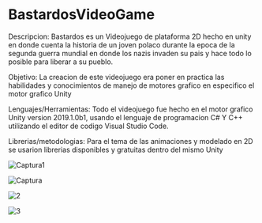 # BastardosVideoGame
Descripcion:
Bastardos es un Videojuego de plataforma 2D hecho en unity en donde cuenta la historia de un joven polaco durante la epoca de la segunda guerra mundial en donde los nazis invaden su pais y hace todo lo posible para liberar a su pueblo.

Objetivo: La creacion de este videojuego era poner en practica las habilidades y conocimientos de manejo de motores grafico en especifico el motor grafico Unity 

Lenguajes/Herramientas: Todo el videojuego fue hecho en el motor grafico Unity version 2019.1.0b1, usando el lenguaje de programacion  C# Y C++ utilizando el editor de codigo Visual Studio Code.

Librerias/metodologias: Para el tema de las animaciones y modelado en 2D se usarion librerias disponibles y gratuitas dentro del mismo Unity 



![Captura1](https://user-images.githubusercontent.com/53912323/110972698-45eda780-832a-11eb-8bbe-895b8494d571.PNG)

![Captura](https://user-images.githubusercontent.com/53912323/110975347-a16d6480-832d-11eb-90ae-f5e10f3871a5.PNG)


![2](https://user-images.githubusercontent.com/53912323/110975425-bba74280-832d-11eb-9aad-cc9ebfaa1977.PNG)


![3](https://user-images.githubusercontent.com/53912323/110976087-79cacc00-832e-11eb-8ebe-7f4da45f99bc.PNG)


